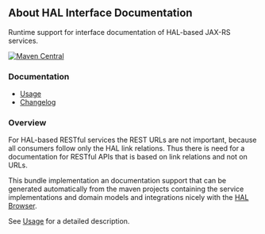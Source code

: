 ## About HAL Interface Documentation

Runtime support for interface documentation of HAL-based JAX-RS services.

[![Maven Central](https://maven-badges.herokuapp.com/maven-central/io.wcm.caravan/io.wcm.caravan.hal.docs/badge.svg)](https://maven-badges.herokuapp.com/maven-central/io.wcm.caravan/io.wcm.caravan.hal.docs)


### Documentation

* [Usage][usage]
* [Changelog][changelog]


### Overview

For HAL-based RESTful services the REST URLs are not important, because all consumers follow only the HAL link relations. Thus there is need for a documentation for RESTful APIs that is based on link relations and not on URLs.

This bundle implementation an documentation support that can be generated automatically from the maven projects containing the service implementations and domain models and integrations nicely with the [HAL Browser][hal-browser].

See [Usage][usage] for a detailed description.


[usage]: usage.html
[changelog]: changes-report.html
[hal-browser]: https://caravan.wcm.io/hal/browser/
